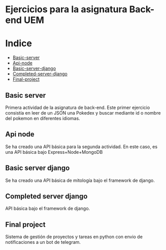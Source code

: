# Ejercicios para la asignatura Back-end UEM

# Indice

- [Basic-server](#basic-server)
- [Api-node](#api-node)
- [Basic-server-django](#basic-server-django)
- [Completed-server-django](#completed-server-django)
- [Final-project](#final-project)

## Basic server

Primera actividad de la asignatura de back-end. Este primer ejercicio consistía en leer de un JSON una Pokedex y buscar mediante id o nombre del pokemon en diferentes idiomas.

## Api node

Se ha creado una API básica para la segunda actividad. En este caso, es una API básica bajo Express+Node+MongoDB

## Basic server django

Se ha creado una API básica de mitología bajo el framework de django.

## Completed server django

API básica bajo el framework de django.

## Final project

Sistema de gestión de proyectos y tareas en python con envio de notificaciones a un bot de telegram.
